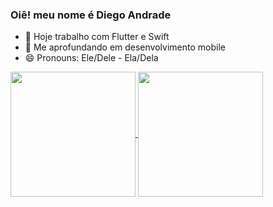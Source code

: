 ### Oiê! meu nome é Diego Andrade

- 🔭 Hoje trabalho com Flutter e Swift
- 🌱 Me aprofundando em desenvolvimento mobile
- 😄 Pronouns: Ele/Dele - Ela/Dela

<a href="https://github.com/anuraghazra/github-readme-stats">
  <img height=200 align="center" src="https://github-readme-stats.vercel.app/api?username=diandrade&show_icons=true&theme=radical" />
</a>
<a href="https://github.com/anuraghazra/convoychat">
  <img height=200 align="center" src="https://github-readme-stats.vercel.app/api/top-langs?username=diandrade&layout=compact&langs_count=8&card_width=320" />
</a>
